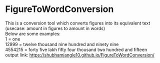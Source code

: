 # FigureToWordConversion<br>
This is a conversion tool which converts figures into its equivalent text (usecase: amount in figures to amount in words)<br>
Below are some examples: <br>
1 = one <br>
12999 = twelve thousand nine hundred and ninety nine<br>
4554215 = forty five lakh fifty four thousand two hundred and fifteen<br>
output link: https://shubhamjangle10.github.io/FigureToWordConversion/

